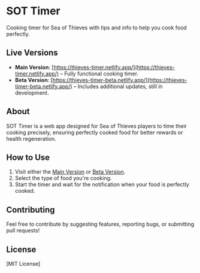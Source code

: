# SOT Timer

Cooking timer for Sea of Thieves with tips and info to help you cook food perfectly.

## Live Versions
- **Main Version**: [https://thieves-timer.netlify.app/](https://thieves-timer.netlify.app/) – Fully functional cooking timer.
- **Beta Version**: [https://thieves-timer-beta.netlify.app/](https://thieves-timer-beta.netlify.app/) – Includes additional updates, still in development.

## About
SOT Timer is a web app designed for Sea of Thieves players to time their cooking precisely, ensuring perfectly cooked food for better rewards or health regeneration.

## How to Use
1. Visit either the [Main Version](https://thieves-timer.netlify.app/) or [Beta Version](https://thieves-timer-beta.netlify.app/).
2. Select the type of food you're cooking.
3. Start the timer and wait for the notification when your food is perfectly cooked.

## Contributing
Feel free to contribute by suggesting features, reporting bugs, or submitting pull requests!

## License
[MIT License]
